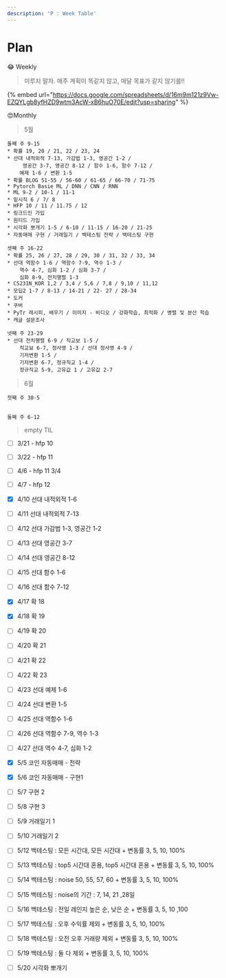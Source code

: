 ```yaml
---
description: 'P : Week Table'
---
```


# Plan

😂 Weekly

> 미루지 말자. 매주 계획이 똑같지 않고, 매달 목표가 같지 않기를!!

{% embed url="https://docs.google.com/spreadsheets/d/16m9m121z9Vw-EZQYLgb8yfHZD9wtm3AcW-xB6huO70E/edit?usp=sharing" %}



😍Monthly

> 5월

```text
둘째 주 9-15
* 확률 19, 20 / 21, 22 / 23, 24
* 선대 내적외적 7-13, 가감법 1-3, 영공간 1-2 /
     영공간 3-7, 영공간 8-12 / 함수 1-6, 함수 7-12 /
    예제 1-6 / 변환 1-5
* 확률 BLOG 51-55 / 56-60 / 61-65 / 66-70 / 71-75
* Pytorch Basie ML / DNN / CNN / RNN
* ML 9-2 / 10-1 / 11-1
* 밑시직 6 / 7/ 8
* HFP 10 / 11 / 11.75 / 12
* 링크드인 가입
* 원티드 가입
* 시각화 뽀개기 1-5 / 6-10 / 11-15 / 16-20 / 21-25
* 자동매매 구현 / 거래일기 / 백테스팅 전략 / 백테스팅 구현

셋째 주 16-22
* 확률 25, 26 / 27, 28 / 29, 30 / 31, 32 / 33, 34
* 선대 역함수 1-6 / 역함수 7-9, 역수 1-3 / 
    역수 4-7, 심화 1-2 / 심화 3-7 /
    심화 8-9, 전치행렬 1-3
* CS231N_KOR 1,2 / 3,4 / 5,6 / 7,8 / 9,10 / 11,12
* 모딥2 1-7 / 8-13 / 14-21 / 22- 27 / 28-34
* 도커 
* 쿠버 
* PyTr 레시피, 배우기 / 이미지 - 비디오 / 강화학습, 최적화 / 병렬 및 분산 학습
* 캐글 설문조사

넷째 주 23-29
* 선대 전치행렬 6-9 / 직교보 1-5 /
    직교뵤 6-7, 정사영 1-3 / 선대 정사영 4-9 /
    기저변환 1-5 /
    기저변환 6-7, 정규직교 1-4 /
    정규직교 5-9, 고유값 1 / 고유값 2-7
```



> 6월

```text
첫째 주 30-5


둘째 주 6-12
```



> empty TIL

* [ ] 3/21 - hfp 10
* [ ] 3/22 - hfp 11
* [ ] 4/6 - hfp 11 3/4
* [ ] 4/7 - hfp 12
* [x] 4/10 선대 내적외적 1-6
* [ ] 4/11 선대 내적외적 7-13
* [ ] 4/12 선대 가감법 1-3, 영공간 1-2
* [ ] 4/13 선대 영공간 3-7
* [ ] 4/14 선대 영공간 8-12
* [ ] 4/15 선대 함수 1-6
* [ ] 4/16 선대 함수 7-12
* [x] 4/17 확 18
* [x] 4/18 확 19
* [ ] 4/19 확 20
* [ ] 4/20 확 21
* [ ] 4/21 확 22
* [ ] 4/22 확 23
* [ ] 4/23 선대 예제 1-6
* [ ] 4/24 선대 변환 1-5
* [ ] 4/25 선대 역함수 1-6
* [ ] 4/26 선대 역함수 7-9, 역수 1-3
* [ ] 4/27 선대 역수 4-7, 심화 1-2
* [x] 5/5 코인 자동매매 - 전략
* [x] 5/6 코인 자동매매 - 구현1
* [ ] 5/7 구현 2
* [ ] 5/8 구현 3 
* [ ] 5/9 거래일기 1
* [ ] 5/10 거래일기 2
* [ ] 5/12 백테스팅 : 모든 시간대, 모든 시간대 + 변동률 3, 5, 10, 100%
* [ ] 5/13 백테스팅 : top5 시간대 혼용, top5 시간대 혼용 + 변동률 3, 5, 10, 100%
* [ ] 5/14 백테스팅 : noise 50, 55, 57, 60 + 변동률 3, 5, 10, 100%
* [ ] 5/15 백테스팅 : noise의 기간 : 7, 14, 21 ,28일
* [ ] 5/16 백테스팅 : 전일 레인지 높은 순, 낮은 순 + 변동률 3, 5, 10 ,100
* [ ] 5/17 백테스팅 : 오후 수익률 제외 + 변동률 3, 5, 10, 100%
* [ ] 5/18 백테스팅 : 오전 오후 거래량 제외 + 변동률 3, 5, 10, 100%
* [ ] 5/19 백테스팅 : 둘 다 제외 + 변동률 3, 5, 10, 100%
* [ ] 5/20 시각화 뽀개기

